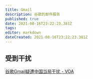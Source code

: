 ```yaml
---
title: Gmail
description: 谷歌的邮件服务
published: true
date: 2021-08-16T23:22:23.381Z
tags:
editor: markdown
dateCreated: 2021-08-16T23:22:23.381Z
---
```


## 受到干扰

[谷歌Gmail疑遭中国当局干扰 - VOA](https://web.archive.org/web/20160414141440/http://www.voachinese.com/content/article-20110321-china-gmail-118362074/779573.html)
